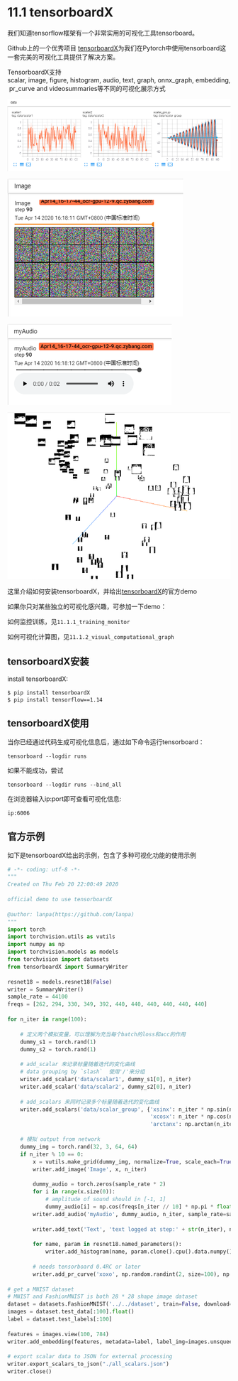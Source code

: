 # 11.1 tensorboardX

我们知道tensorflow框架有一个非常实用的可视化工具tensorboard。

Github上的一个优秀项目 [tensorboardX](https://github.com/lanpa/tensorboardX)为我们在Pytorch中使用tensorboard这一套完美的可视化工具提供了解决方案。

TensorboardX支持scalar, image, figure, histogram, audio, text, graph, onnx_graph, embedding, pr_curve and videosummaries等不同的可视化展示方式

![scalar.png](../../markdown_imgs/11_1_scalar.png)

![image.png](../../markdown_imgs/11_1_image.png)

![audio.png](../../markdown_imgs/11_1_audio.png)

![PCA.png](../../markdown_imgs/11_1_PCA.png)

这里介绍如何安装tensorboardX，并给出[tensorboardX](https://github.com/lanpa/tensorboardX)的官方demo

如果你只对某些独立的可视化感兴趣，可参加一下demo：

如何监控训练，见`11.1.1_training_monitor`

如何可视化计算图，见`11.1.2_visual_computational_graph`


## tensorboardX安装

install tensorboardX:

```shell
$ pip install tensorboardX
$ pip install tensorflow==1.14
```

## tensorboardX使用

当你已经通过代码生成可视化信息后，通过如下命令运行tensorboard：

```
tensorboard --logdir runs
```

如果不能成功，尝试

```
tensorboard --logdir runs --bind_all
```

在浏览器输入ip:port即可查看可视化信息:

```
ip:6006
```

## 官方示例

如下是tensorboardX给出的示例，包含了多种可视化功能的使用示例

```python
# -*- coding: utf-8 -*-
"""
Created on Thu Feb 20 22:00:49 2020

official demo to use tensorboardX

@author: lanpa(https://github.com/lanpa)
"""
import torch
import torchvision.utils as vutils
import numpy as np
import torchvision.models as models
from torchvision import datasets
from tensorboardX import SummaryWriter

resnet18 = models.resnet18(False)
writer = SummaryWriter()
sample_rate = 44100
freqs = [262, 294, 330, 349, 392, 440, 440, 440, 440, 440, 440]

for n_iter in range(100):

    # 定义两个模拟变量，可以理解为充当每个batch的loss和acc的作用
    dummy_s1 = torch.rand(1)
    dummy_s2 = torch.rand(1)

    # add_scalar 来记录标量随着迭代的变化曲线
    # data grouping by `slash`  使用'/'来分组
    writer.add_scalar('data/scalar1', dummy_s1[0], n_iter)
    writer.add_scalar('data/scalar2', dummy_s2[0], n_iter)

    # add_scalars 来同时记录多个标量随着迭代的变化曲线
    writer.add_scalars('data/scalar_group', {'xsinx': n_iter * np.sin(n_iter),
                                             'xcosx': n_iter * np.cos(n_iter),
                                             'arctanx': np.arctan(n_iter)}, n_iter)

    # 模拟 output from network
    dummy_img = torch.rand(32, 3, 64, 64)
    if n_iter % 10 == 0:
        x = vutils.make_grid(dummy_img, normalize=True, scale_each=True)
        writer.add_image('Image', x, n_iter)

        dummy_audio = torch.zeros(sample_rate * 2)
        for i in range(x.size(0)):
            # amplitude of sound should in [-1, 1]
            dummy_audio[i] = np.cos(freqs[n_iter // 10] * np.pi * float(i) / float(sample_rate))
        writer.add_audio('myAudio', dummy_audio, n_iter, sample_rate=sample_rate)

        writer.add_text('Text', 'text logged at step:' + str(n_iter), n_iter)

        for name, param in resnet18.named_parameters():
            writer.add_histogram(name, param.clone().cpu().data.numpy(), n_iter)

        # needs tensorboard 0.4RC or later
        writer.add_pr_curve('xoxo', np.random.randint(2, size=100), np.random.rand(100), n_iter)

# get a MNIST dataset
# MNIST and FashionMNIST is both 28 * 28 shape image dataset
dataset = datasets.FashionMNIST('../../dataset', train=False, download=True)
images = dataset.test_data[:100].float()
label = dataset.test_labels[:100]

features = images.view(100, 784)
writer.add_embedding(features, metadata=label, label_img=images.unsqueeze(1))

# export scalar data to JSON for external processing
writer.export_scalars_to_json("./all_scalars.json")
writer.close()
```
